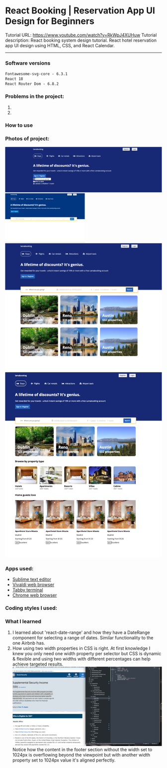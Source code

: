 # React Booking | Reservation App UI Design for Beginners
Tutorial URL: https://www.youtube.com/watch?v=RkWpJ4XUHuw
Tutorial description: React booking system design tutorial. React hotel reservation app UI design using HTML, CSS, and React Calendar.

___________

### Software versions
	Fontawesome-svg-core - 6.3.1
	React 18
	React Router Dom - 6.8.2
### Problems in the project:
1.
2.

### How to use

### Photos of project:
![navigation](images/lamabooking_forreadme.png)
![calendar/reservation](images/lamabooking1_gif.gif)
![lamabooking](images/lamabooking2.png)
![lamabooking 3](images/react-booking_3.png)

### Apps used:
- [Sublime text editor](https://www.sublimetext.com)
- [Vivaldi web browser](https://vivaldi.com)
- [Tabby terminal](tabby.sh)
- [Chrome web browser](https://www.google.com/chrome/)

### Coding styles I used:

### What I learned
1. I learned about 'react-date-range' and how they have a DateRange component for selecting a range of dates. Similar functionality to the one Airbnb has. 
2. How using two width properties in CSS is right.
	At first knowledge I knew you only need one width property per selector but CSS is dynamic & flexible and using two widths with different percentages can help achieve targeted results.
	![lamabooking_footer](images/lamabooking_footer.gif)
	Notice how the content in the footer section without the width set to 1024px is overflowing beyond the viewpoint but with another width property set to 1024px value it's aligned perfectly.